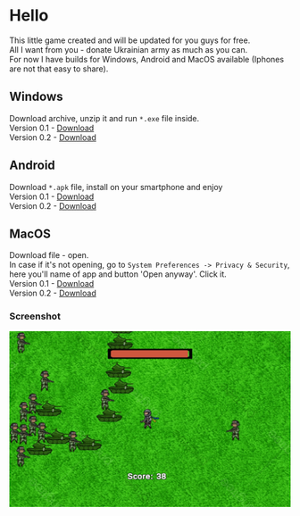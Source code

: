 # Hello
<p>This little game created and will be updated for you guys for free.<br>
 All I want from you - donate Ukrainian army as much as you can.<br>
 For now I have builds for Windows, Android and MacOS available (Iphones are not that easy to share).</p>

 ## Windows
 Download archive, unzip it and run `*.exe` file inside. <br> 
 Version 0.1 - [Download](https://github.com/egorlw26/Help-Ukraine-Game-Builds/releases/download/v0.1/HelpUkraine-0.1.zip)<br>
 Version 0.2 - [Download](https://github.com/egorlw26/Help-Ukraine-Game-Builds/releases/download/v0.2/HelpUkraine-0.2.zip)

 ## Android
 Download `*.apk` file, install on your smartphone and enjoy<br>
 Version 0.1 - [Download](https://github.com/egorlw26/Help-Ukraine-Game-Builds/releases/download/v0.1/HelpUkraine-0.1.apk)<br>
 Version 0.2 - [Download](https://github.com/egorlw26/Help-Ukraine-Game-Builds/releases/download/v0.2/HelpUkraine-0.2.apk)

 ## MacOS
 Download file - open.<br>
 In case if it's not opening, go to `System Preferences -> Privacy & Security`, here you'll name of app and button 'Open anyway'. Click it.<br>
 Version 0.1 - [Download](https://github.com/egorlw26/Help-Ukraine-Game-Builds/releases/download/v0.1/HelpUkraine-0.1.MacOS.zip)<br>
 Version 0.2 - [Download](https://github.com/egorlw26/Help-Ukraine-Game-Builds/releases/download/v0.2/HelpUkraine-0.2.MacOs.zip)

### Screenshot
 ![](/Screenshots/photo_2022-04-11_00-27-46.jpg)
